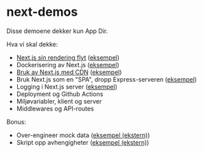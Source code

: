 # next-demos

Disse demoene dekker kun App Dir.

Hva vi skal dekke:

* [Next.js sin rendering flyt](docs/RSC.md) ([eksempel](demos/rendering))
* Dockerisering av Next.js ([eksempel](demos/standalone))
* [Bruk av Next.js med CDN](docs/CDN.md) ([eksempel](demos/asset-prefix))
* Bruk Next.js som en "SPA", dropp Express-serveren ([eksempel](demos/spa-ish))
* Logging i Next.js server ([eksempel](demos/logging))
* Deployment og Github Actions
* Miljøvariabler, klient og server
* Middlewares og API-routes

Bonus:

* Over-engineer mock
  data ([eksempel (ekstern)](https://github.com/navikt/sykmeldinger/blob/main/src/server/graphql/mock-db/index.ts))
* Skript opp avhengigheter ([eksempel (ekstern)](https://github.com/navikt/syk-inn/tree/main/scripts))
